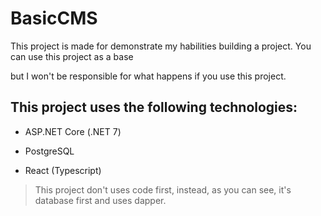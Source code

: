 # BasicCMS

This project is made for demonstrate my habilities building a project. You can use this project as a base

but I won't be responsible for what happens if you use this project.

  

## This project uses the following technologies:

- ASP.NET Core (.NET 7)

- PostgreSQL

- React (Typescript)

> This project don't uses code first, instead, as you can see, it's database first and uses dapper.